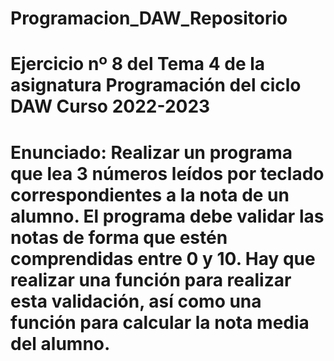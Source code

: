 # Programacion_DAW_Repositorio
# Ejercicio nº 8 del Tema 4 de la asignatura Programación del ciclo DAW Curso 2022-2023
# Enunciado: Realizar un programa que lea 3 números leídos por teclado correspondientes a la nota de un alumno. El programa debe validar las notas de forma que estén comprendidas entre 0 y 10. Hay que realizar una función para realizar esta validación, así como una función para calcular la nota media del alumno.
